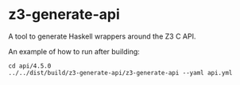 # z3-generate-api

A tool to generate Haskell wrappers around the Z3 C API.

An example of how to run after building:

    cd api/4.5.0
    ../../dist/build/z3-generate-api/z3-generate-api --yaml api.yml
